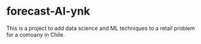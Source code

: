 # forecast-AI-ynk

This is a project to add data science and ML techniques to a retail problem for a comoany in Chile.
